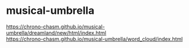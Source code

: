 # musical-umbrella
https://chrono-chasm.github.io/musical-umbrella/dreamland/new/html/index.html  
https://chrono-chasm.github.io/musical-umbrella/word_cloud/index.html  
